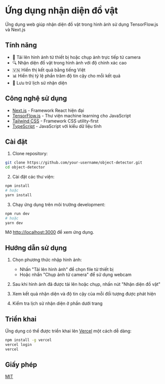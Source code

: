 # Ứng dụng nhận diện đồ vật

Ứng dụng web giúp nhận diện đồ vật trong hình ảnh sử dụng TensorFlow.js và Next.js

## Tính năng

- 📸 Tải lên hình ảnh từ thiết bị hoặc chụp ảnh trực tiếp từ camera
- 🔍 Nhận diện đồ vật trong hình ảnh với độ chính xác cao
- 🇻🇳 Hiển thị kết quả bằng tiếng Việt
- 📊 Hiển thị tỷ lệ phần trăm độ tin cậy cho mỗi kết quả
- 📝 Lưu trữ lịch sử nhận diện

## Công nghệ sử dụng

- [Next.js](https://nextjs.org/) - Framework React hiện đại
- [TensorFlow.js](https://www.tensorflow.org/js) - Thư viện machine learning cho JavaScript
- [Tailwind CSS](https://tailwindcss.com/) - Framework CSS utility-first
- [TypeScript](https://www.typescriptlang.org/) - JavaScript với kiểu dữ liệu tĩnh

## Cài đặt

1. Clone repository:

```bash
git clone https://github.com/your-username/object-detector.git
cd object-detector
```

2. Cài đặt các thư viện:

```bash
npm install
# hoặc
yarn install
```

3. Chạy ứng dụng trên môi trường development:

```bash
npm run dev
# hoặc
yarn dev
```

Mở [http://localhost:3000](http://localhost:3000) để xem ứng dụng.

## Hướng dẫn sử dụng

1. Chọn phương thức nhập hình ảnh:

   - Nhấn "Tải lên hình ảnh" để chọn file từ thiết bị
   - Hoặc nhấn "Chụp ảnh từ camera" để sử dụng webcam

2. Sau khi hình ảnh đã được tải lên hoặc chụp, nhấn nút "Nhận diện đồ vật"

3. Xem kết quả nhận diện và độ tin cậy của mỗi đối tượng được phát hiện

4. Kiểm tra lịch sử nhận diện ở phần dưới trang

## Triển khai

Ứng dụng có thể được triển khai lên [Vercel](https://vercel.com) một cách dễ dàng:

```bash
npm install -g vercel
vercel login
vercel
```

## Giấy phép

[MIT](LICENSE)
